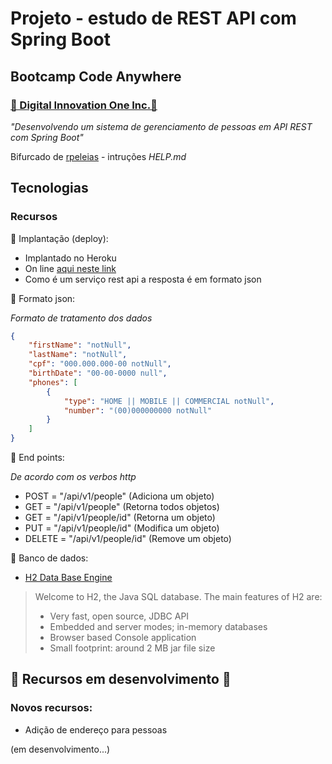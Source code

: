 # Projeto - estudo de REST API com Spring Boot

## Bootcamp Code Anywhere

### [🔗 Digital Innovation One Inc.🚀](https://web.digitalinnovation.one)

*"Desenvolvendo um sistema de gerenciamento de pessoas em API REST com Spring Boot"*

Bifurcado de [rpeleias](https://github.com/rpeleias/personapi_digital_innovation_one) - intruções *HELP.md*

## Tecnologias



### Recursos

📌 Implantação (deploy):

- Implantado no Heroku
- On line [aqui neste link](https://manage-people-api.herokuapp.com/api/v1/people)
- Como é um serviço rest api a resposta é em formato json

📌 Formato json:

*Formato de tratamento dos dados*

```json
{
    "firstName": "notNull",
    "lastName": "notNull",
    "cpf": "000.000.000-00 notNull",
    "birthDate": "00-00-0000 null",
    "phones": [
        {
            "type": "HOME || MOBILE || COMMERCIAL notNull",
            "number": "(00)000000000 notNull"
        }
    ]
}
```

📌 End points:

*De acordo com os verbos http*

- POST = "/api/v1/people" (Adiciona um objeto)
- GET = "/api/v1/people" (Retorna todos objetos)
- GET = "/api/v1/people/id" (Retorna um objeto)
- PUT = "/api/v1/people/id" (Modifica um objeto)
- DELETE = "/api/v1/people/id" (Remove um objeto)

📌 Banco de  dados:

- [H2 Data Base Engine](https://www.h2database.com/html/main.html)

>Welcome to H2, the Java SQL database. The main features of H2 are:
>
>- Very fast, open source, JDBC API
>- Embedded and server modes; in-memory databases
>- Browser based Console application
>- Small footprint: around 2 MB jar file size

## 🚧 Recursos em desenvolvimento 🚧

### Novos recursos:

- Adição de endereço para pessoas 

(em desenvolvimento...)

